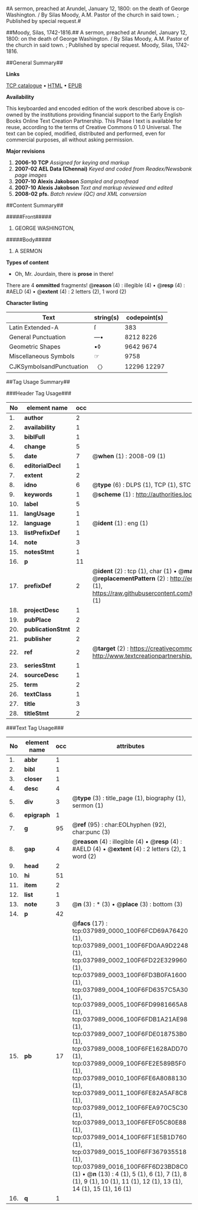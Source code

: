 #A sermon, preached at Arundel, January 12, 1800: on the death of George Washington. / By Silas Moody, A.M. Pastor of the church in said town. ; Published by special request.#

##Moody, Silas, 1742-1816.##
A sermon, preached at Arundel, January 12, 1800: on the death of George Washington. / By Silas Moody, A.M. Pastor of the church in said town. ; Published by special request.
Moody, Silas, 1742-1816.

##General Summary##

**Links**

[TCP catalogue](http://www.ota.ox.ac.uk/tcp/)  • 
[HTML](http://tei.it.ox.ac.uk/tcp/Texts-HTML/free/N28/N28513.html)  • 
[EPUB](http://tei.it.ox.ac.uk/tcp/Texts-EPUB/free/N28/N28513.epub)

**Availability**

This keyboarded and encoded edition of the
	       work described above is co-owned by the institutions
	       providing financial support to the Early English Books
	       Online Text Creation Partnership. This Phase I text is
	       available for reuse, according to the terms of Creative
	       Commons 0 1.0 Universal. The text can be copied,
	       modified, distributed and performed, even for
	       commercial purposes, all without asking permission.

**Major revisions**

1. __2006-10__ __TCP__ *Assigned for keying and markup*
1. __2007-02__ __AEL Data (Chennai)__ *Keyed and coded from Readex/Newsbank page images*
1. __2007-10__ __Alexis Jakobson__ *Sampled and proofread*
1. __2007-10__ __Alexis Jakobson__ *Text and markup reviewed and edited*
1. __2008-02__ __pfs.__ *Batch review (QC) and XML conversion*

##Content Summary##

#####Front#####

1. GEORGE WASHINGTON,

#####Body#####

1. A SERMON

**Types of content**

  * Oh, Mr. Jourdain, there is **prose** in there!

There are 4 **ommitted** fragments! 
 @__reason__ (4) : illegible (4)  •  @__resp__ (4) : #AELD (4)  •  @__extent__ (4) : 2 letters (2), 1 word (2)

**Character listing**


|Text|string(s)|codepoint(s)|
|---|---|---|
|Latin Extended-A|ſ|383|
|General Punctuation|—•|8212 8226|
|Geometric Shapes|▪◊|9642 9674|
|Miscellaneous Symbols|☞|9758|
|CJKSymbolsandPunctuation|〈〉|12296 12297|

##Tag Usage Summary##

###Header Tag Usage###

|No|element name|occ|attributes|
|---|---|---|---|
|1.|__author__|2||
|2.|__availability__|1||
|3.|__biblFull__|1||
|4.|__change__|5||
|5.|__date__|7| @__when__ (1) : 2008-09 (1)|
|6.|__editorialDecl__|1||
|7.|__extent__|2||
|8.|__idno__|6| @__type__ (6) : DLPS (1), TCP (1), STC (1), NOTIS (1), IMAGE-SET (1), EVANS-CITATION (1)|
|9.|__keywords__|1| @__scheme__ (1) : http://authorities.loc.gov/ (1)|
|10.|__label__|5||
|11.|__langUsage__|1||
|12.|__language__|1| @__ident__ (1) : eng (1)|
|13.|__listPrefixDef__|1||
|14.|__note__|3||
|15.|__notesStmt__|1||
|16.|__p__|11||
|17.|__prefixDef__|2| @__ident__ (2) : tcp (1), char (1)  •  @__matchPattern__ (2) : ([0-9\-]+):([0-9IVX]+) (1), (.+) (1)  •  @__replacementPattern__ (2) : http://eebo.chadwyck.com/downloadtiff?vid=$1&page=$2 (1), https://raw.githubusercontent.com/textcreationpartnership/Texts/master/tcpchars.xml#$1 (1)|
|18.|__projectDesc__|1||
|19.|__pubPlace__|2||
|20.|__publicationStmt__|2||
|21.|__publisher__|2||
|22.|__ref__|2| @__target__ (2) : https://creativecommons.org/publicdomain/zero/1.0/ (1), http://www.textcreationpartnership.org/docs/. (1)|
|23.|__seriesStmt__|1||
|24.|__sourceDesc__|1||
|25.|__term__|2||
|26.|__textClass__|1||
|27.|__title__|3||
|28.|__titleStmt__|2||


###Text Tag Usage###

|No|element name|occ|attributes|
|---|---|---|---|
|1.|__abbr__|1||
|2.|__bibl__|1||
|3.|__closer__|1||
|4.|__desc__|4||
|5.|__div__|3| @__type__ (3) : title_page (1), biography (1), sermon (1)|
|6.|__epigraph__|1||
|7.|__g__|95| @__ref__ (95) : char:EOLhyphen (92), char:punc (3)|
|8.|__gap__|4| @__reason__ (4) : illegible (4)  •  @__resp__ (4) : #AELD (4)  •  @__extent__ (4) : 2 letters (2), 1 word (2)|
|9.|__head__|2||
|10.|__hi__|51||
|11.|__item__|2||
|12.|__list__|1||
|13.|__note__|3| @__n__ (3) : * (3)  •  @__place__ (3) : bottom (3)|
|14.|__p__|42||
|15.|__pb__|17| @__facs__ (17) : tcp:037989_0000_100F6FCD69A76420 (1), tcp:037989_0001_100F6FD0AA9D2248 (1), tcp:037989_0002_100F6FD22E329960 (1), tcp:037989_0003_100F6FD3B0FA1600 (1), tcp:037989_0004_100F6FD6357C5A30 (1), tcp:037989_0005_100F6FD9981665A8 (1), tcp:037989_0006_100F6FDB1A21AE98 (1), tcp:037989_0007_100F6FDE018753B0 (1), tcp:037989_0008_100F6FE1628ADD70 (1), tcp:037989_0009_100F6FE2E589B5F0 (1), tcp:037989_0010_100F6FE6A8088130 (1), tcp:037989_0011_100F6FE82A5AF8C8 (1), tcp:037989_0012_100F6FEA970C5C30 (1), tcp:037989_0013_100F6FEF05C80E88 (1), tcp:037989_0014_100F6FF1E5B1D760 (1), tcp:037989_0015_100F6FF367935518 (1), tcp:037989_0016_100F6FF6D23BD8C0 (1)  •  @__n__ (13) : 4 (1), 5 (1), 6 (1), 7 (1), 8 (1), 9 (1), 10 (1), 11 (1), 12 (1), 13 (1), 14 (1), 15 (1), 16 (1)|
|16.|__q__|1||
